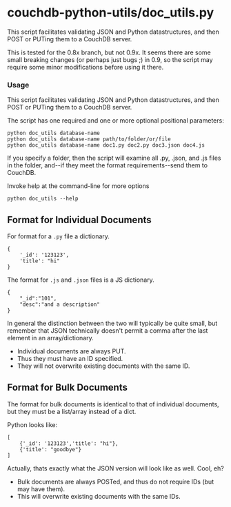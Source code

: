 
# couchdb-python-utils/doc_utils.py

This script facilitates validating JSON and Python datastructures,
and then POST or PUTing them to a CouchDB server.

This is tested for the 0.8x branch, but not 0.9x.
It seems there are some small breaking changes (or
perhaps just bugs ;) in 0.9, so the script may require
some minor modifications before using it there.

### Usage

This script facilitates validating JSON and Python datastructures,
and then POST or PUTing them to a CouchDB server.

The script has one required and one or more optional positional
parameters:

    python doc_utils database-name
    python doc_utils database-name path/to/folder/or/file
    python doc_utils database-name doc1.py doc2.py doc3.json doc4.js

If you specify a folder, then the script will examine all
.py, .json, and .js files in the folder, and--if they meet
the format requirements--send them to CouchDB.

Invoke help at the command-line for more options

    python doc_utils --help

## Format for Individual Documents

For format for a `.py` file a dictionary.

    {
        '_id': '123123',
        'title': "hi"
    }

The format for `.js` and `.json` files is a JS dictionary.

    {
        "_id":"101",
        "desc":"and a description"
    }

In general the distinction between the two will typically be
quite small, but remember that JSON technically doesn't permit
a comma after the last element in an array/dictionary.


*   Individual documents are always PUT.
*   Thus they must have an ID specified.
*   They will not overwrite existing documents
    with the same ID.

## Format for Bulk Documents

The format for bulk documents is identical to that of
individual documents, but they must be a list/array
instead of a dict.

Python looks like:

    [
        {'_id': '123123','title': "hi"},
        {'title': "goodbye"}
    ]

Actually, thats exactly what the JSON version will look
like as well. Cool, eh?


*   Bulk documents are always POSTed, and thus do not
    require IDs (but may have them).
*   This will overwrite existing documents with
    the same IDs.
